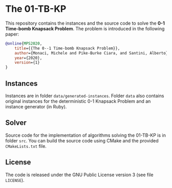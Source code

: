 # The 01-TB-KP

This repository contains the instances and the source code to solve the **0-1 Time-bomb Knapsack Problem**.
The problem is introduced in the following paper:

```bib
@online{MPS2020,
    title={{The 0--1 Time-bomb Knapsack Problem}},
    author={Monaci, Michele and Pike-Burke Ciara, and Santini, Alberto},
    year={2020},
    version={1}
}
```

## Instances

Instances are in folder `data/generated-instances`.
Folder `data` also contains original instances for the deterministic 0-1 Knapsack Problem and an instance generator (in Ruby).

## Solver

Source code for the implementation of algorithms solving the 01-TB-KP is in folder `src`.
You can build the source code using CMake and the provided `CMakeLists.txt` file.

## License

The code is released under the GNU Public License version 3 (see file `LICENSE`).